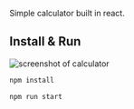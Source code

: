 Simple calculator built in react.

## Install & Run

![screenshot of calculator](http://imgur.com/a/NooUz)
```bash
npm install

npm run start

```

